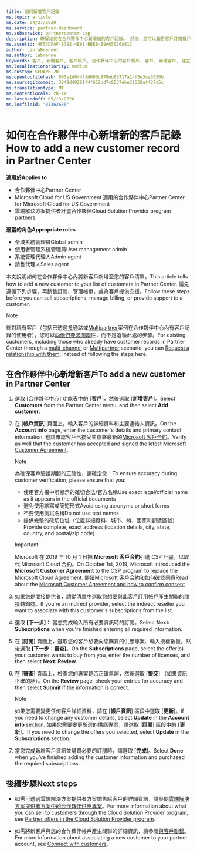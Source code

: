 ```yaml
---
title: 如何新增客戶記錄
ms.topic: article
ms.date: 04/27/2020
ms.service: partner-dashboard
ms.subservice: partnercenter-csp
description: 瞭解如何在合作夥伴中心新增新的客戶記錄。 然後，您可以銷售客戶訂用帳戶、管理帳單，或提供客戶支援。
ms.assetid: 4F53DFAF-1792-4E91-BBEB-E9A65026A81C
author: LauraBrenner
ms.author: labrenne
keywords: 客戶, 新增客戶, 客戶帳戶, 合作夥伴中心的客戶帳戶, 客戶, 新增客戶, 建立客戶帳戶
ms.localizationpriority: medium
ms.custom: SEOAPR.20
ms.openlocfilehash: 005e1d044f1d006b878eb85717a14f5e3ce3030b
ms.sourcegitcommit: 3849d49261f4f652bd7c0537ebe31558af427c5c
ms.translationtype: MT
ms.contentlocale: zh-TW
ms.lasthandoff: 05/13/2020
ms.locfileid: "83362686"
---
```

# <a name="how-to-add-a-new-customer-record-in-partner-center"></a><span data-ttu-id="be830-105">如何在合作夥伴中心新增新的客戶記錄</span><span class="sxs-lookup"><span data-stu-id="be830-105">How to add a new customer record in Partner Center</span></span>

<span data-ttu-id="be830-106">**適用於**</span><span class="sxs-lookup"><span data-stu-id="be830-106">**Applies to**</span></span>

- <span data-ttu-id="be830-107">合作夥伴中心</span><span class="sxs-lookup"><span data-stu-id="be830-107">Partner Center</span></span>
- <span data-ttu-id="be830-108">Microsoft Cloud for US Government 適用的合作夥伴中心</span><span class="sxs-lookup"><span data-stu-id="be830-108">Partner Center for Microsoft Cloud for US Government</span></span>
- <span data-ttu-id="be830-109">雲端解決方案提供者計畫合作夥伴</span><span class="sxs-lookup"><span data-stu-id="be830-109">Cloud Solution Provider program partners</span></span>

<span data-ttu-id="be830-110">**適當的角色**</span><span class="sxs-lookup"><span data-stu-id="be830-110">**Appropriate roles**</span></span>

- <span data-ttu-id="be830-111">全域系統管理員</span><span class="sxs-lookup"><span data-stu-id="be830-111">Global admin</span></span>
- <span data-ttu-id="be830-112">使用者管理系統管理員</span><span class="sxs-lookup"><span data-stu-id="be830-112">User management admin</span></span>
- <span data-ttu-id="be830-113">系統管理代理人</span><span class="sxs-lookup"><span data-stu-id="be830-113">Admin agent</span></span>
- <span data-ttu-id="be830-114">銷售代理人</span><span class="sxs-lookup"><span data-stu-id="be830-114">Sales agent</span></span>

<span data-ttu-id="be830-115">本文說明如何在合作夥伴中心內將新客戶新增至您的客戶清單。</span><span class="sxs-lookup"><span data-stu-id="be830-115">This article tells how to add a new customer to your list of customers in Partner Center.</span></span> <span data-ttu-id="be830-116">請先遵循下列步驟，再銷售訂閱、管理帳單，或為客戶提供支援。</span><span class="sxs-lookup"><span data-stu-id="be830-116">Follow these steps before you can sell subscriptions, manage billing, or provide support to a customer.</span></span>

>[!NOTE]
><span data-ttu-id="be830-117">針對現有客戶（包括已透過[多](multichannel.md)通路或[Multipartner](multipartner.md)案例在合作夥伴中心內有客戶記錄的使用者），您可以[向他們要求關聯](request-a-relationship-with-a-customer.md)性，而不是遵循此處的步驟。</span><span class="sxs-lookup"><span data-stu-id="be830-117">For existing customers, including those who already have customer records in Partner Center through a [multi-channel](multichannel.md) or [Multipartner](multipartner.md) scenario, you can [Request a relationship with them](request-a-relationship-with-a-customer.md), instead of following the steps here.</span></span>

## <a name="to-add-a-new-customer-in-partner-center"></a><span data-ttu-id="be830-118">在合作夥伴中心新增新客戶</span><span class="sxs-lookup"><span data-stu-id="be830-118">To add a new customer in Partner Center</span></span>

1. <span data-ttu-id="be830-119">選取 [合作夥伴中心] 功能表中的 [**客戶**]，然後選取 [**新增客戶**]。</span><span class="sxs-lookup"><span data-stu-id="be830-119">Select **Customers** from the Partner Center menu, and then select **Add customer**.</span></span>

2. <span data-ttu-id="be830-120">在 [**帳戶資訊**] 頁面上，輸入客戶的詳細資料和主要連絡人資訊。</span><span class="sxs-lookup"><span data-stu-id="be830-120">On the **Account info** page, enter the customer's details and primary contact information.</span></span> <span data-ttu-id="be830-121">也請確認客戶已接受並簽署最新的[Microsoft 客戶合約](agreements.md)。</span><span class="sxs-lookup"><span data-stu-id="be830-121">Verify as well that the customer has accepted and signed the latest [Microsoft Customer Agreement](agreements.md).</span></span>

   >[!NOTE]
   >
   ><span data-ttu-id="be830-122">為確保客戶驗證期間的正確性，請確定您：</span><span class="sxs-lookup"><span data-stu-id="be830-122">To ensure accuracy during customer verification, please ensure that you:</span></span>
   >
   >- <span data-ttu-id="be830-123">使用官方檔中所顯示的確切合法/官方名稱</span><span class="sxs-lookup"><span data-stu-id="be830-123">Use exact legal/official name as it appears in the official documents</span></span>
   >- <span data-ttu-id="be830-124">避免使用縮寫或簡短形式</span><span class="sxs-lookup"><span data-stu-id="be830-124">Avoid using acronyms or short forms</span></span>
   >- <span data-ttu-id="be830-125">不要使用測試名稱</span><span class="sxs-lookup"><span data-stu-id="be830-125">Do not use test names</span></span>
   >- <span data-ttu-id="be830-126">提供完整的確切位址（位置詳細資料、城市、州、國家和郵遞區號）</span><span class="sxs-lookup"><span data-stu-id="be830-126">Provide complete, exact address (location details, city, state, country, and postal/zip code)</span></span>

   >[!IMPORTANT]
   > <span data-ttu-id="be830-127">Microsoft 在 2019 年 10 月 1 日把 **Microsoft 客戶合約**引進 CSP 計畫，以取代 Microsoft Cloud 合約。</span><span class="sxs-lookup"><span data-stu-id="be830-127">On October 1st, 2019, Microsoft introduced the **Microsoft Customer Agreement** to the CSP program to replace the Microsoft Cloud Agreement.</span></span> <span data-ttu-id="be830-128">閱讀[Microsoft 客戶合約和如何確認同意](confirm-customer-agreement.md)</span><span class="sxs-lookup"><span data-stu-id="be830-128">Read about the [Microsoft Customer Agreement and how to confirm consent](confirm-customer-agreement.md)</span></span>
  
3. <span data-ttu-id="be830-129">如果您是間接提供者，請從清單中選取您想要與此客戶訂用帳戶產生關聯的間接轉銷商。</span><span class="sxs-lookup"><span data-stu-id="be830-129">If you're an indirect provider, select the indirect reseller you want to associate with this customer's subscriptions from the list.</span></span>

4. <span data-ttu-id="be830-130">選取 **[下一步]：** 當您完成輸入所有必要資訊時的訂閱。</span><span class="sxs-lookup"><span data-stu-id="be830-130">Select **Next: Subscriptions** when you're finished entering all required information.</span></span>

5. <span data-ttu-id="be830-131">在 [**訂閱**] 頁面上，選取您的客戶想要向您購買的供應專案、輸入授權數量，然後選取 **[下一步：審查]**。</span><span class="sxs-lookup"><span data-stu-id="be830-131">On the **Subscriptions** page, select the offer(s) your customer wants to buy from you, enter the number of licenses, and then select **Next: Review**.</span></span>

6. <span data-ttu-id="be830-132">在 [**審查**] 頁面上，檢查您的專案是否正確無誤，然後選取 [**提交**] （如果資訊正確的話）。</span><span class="sxs-lookup"><span data-stu-id="be830-132">On the **Review** page, check your entries for accuracy and then select **Submit** if the information is correct.</span></span>

   >[!NOTE]
   ><span data-ttu-id="be830-133">如果您需要變更任何客戶詳細資料，請在 [**帳戶資訊**] 區段中選取 [**更新**]。</span><span class="sxs-lookup"><span data-stu-id="be830-133">If you need to change any customer details, select **Update** in the **Account info** section.</span></span> <span data-ttu-id="be830-134">如果您需要變更所選的供應專案，請選取 [**訂閱**] 區段中的 [**更新**]。</span><span class="sxs-lookup"><span data-stu-id="be830-134">If you need to change the offers you selected, select **Update** in the **Subscriptions** section.</span></span>

7. <span data-ttu-id="be830-135">當您完成新增客戶資訊並購買必要的訂閱時，請選取 [**完成**]。</span><span class="sxs-lookup"><span data-stu-id="be830-135">Select **Done** when you've finished adding the customer information and purchased the required subscriptions.</span></span>

## <a name="next-steps"></a><span data-ttu-id="be830-136">後續步驟</span><span class="sxs-lookup"><span data-stu-id="be830-136">Next steps</span></span>

- <span data-ttu-id="be830-137">如需可透過雲端解決方案提供者方案銷售給客戶的詳細資訊，請參閱[雲端解決方案提供者方案中的合作夥伴供應專案](csp-offers.md)。</span><span class="sxs-lookup"><span data-stu-id="be830-137">For more information about what you can sell to customers through the Cloud Solution Provider program, see [Partner offers in the Cloud Solution Provider program](csp-offers.md).</span></span>

- <span data-ttu-id="be830-138">如需將新客戶與您的合作夥伴帳戶產生關聯的詳細資訊，請參閱[與客戶聯繫](customer-accounts.md)。</span><span class="sxs-lookup"><span data-stu-id="be830-138">For more information about associating a new customer to your partner account, see [Connect with customers](customer-accounts.md).</span></span>
